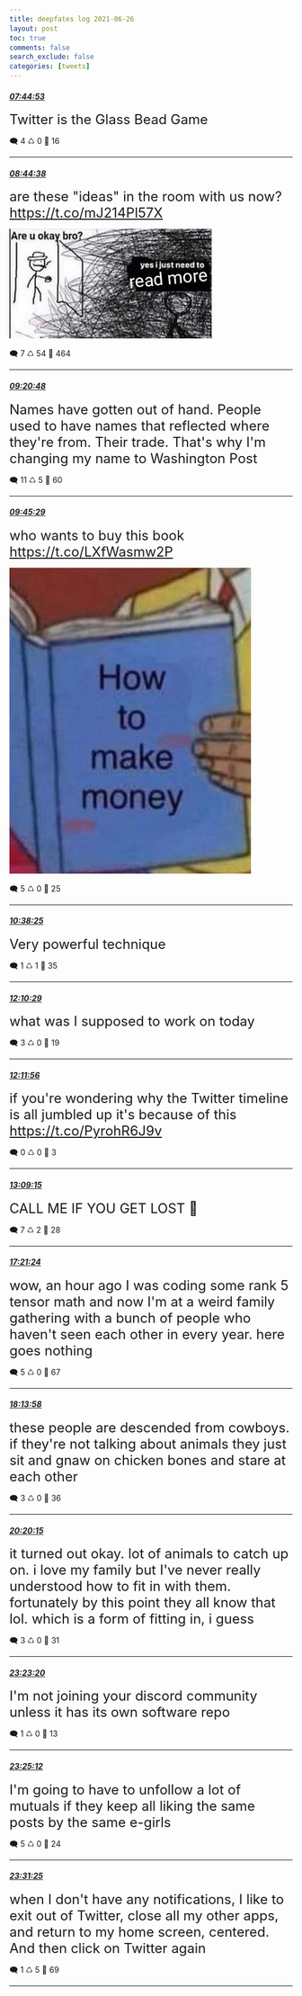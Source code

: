 ```yaml
---
title: deepfates log 2021-06-26
layout: post
toc: true
comments: false
search_exclude: false
categories: [tweets]
---
```



#### <a href = "https://twitter.com/deepfates/status/1408783327876767747">*07:44:53*</a>

<font size="5">Twitter is the Glass Bead Game</font>



🗨️ 4 ♺ 0 🤍  16   

---
    
#### <a href = "https://twitter.com/deepfates/status/1408798364221722631">*08:44:38*</a>

<font size="5">are these "ideas" in the room with us now?  https://t.co/mJ214Pl57X</font>

![image from twitter](/images/E40OpYPX0AMWvXH.jpg)


🗨️ 7 ♺ 54 🤍  464   

---
    
#### <a href = "https://twitter.com/deepfates/status/1408807463692943362">*09:20:48*</a>

<font size="5">Names have gotten out of hand.  People used to have names that reflected where they're from. Their trade.  That's why I'm changing my name to Washington Post</font>



🗨️ 11 ♺ 5 🤍  60   

---
    
#### <a href = "https://twitter.com/deepfates/status/1408813676111482883">*09:45:29*</a>

<font size="5">who wants to buy this book  https://t.co/LXfWasmw2P</font>

![image from twitter](/images/E40cknxWEAEfQko.jpg)


🗨️ 5 ♺ 0 🤍  25   

---
    
#### <a href = "https://twitter.com/deepfates/status/1408826998701670408">*10:38:25*</a>

<font size="5">Very powerful technique</font>



🗨️ 1 ♺ 1 🤍  35   

---
    
#### <a href = "https://twitter.com/deepfates/status/1408850167701200897">*12:10:29*</a>

<font size="5">what was I supposed to work on today</font>



🗨️ 3 ♺ 0 🤍  19   

---
    
#### <a href = "https://twitter.com/deepfates/status/1408850533004181515">*12:11:56*</a>

<font size="5">if you're wondering why the Twitter timeline is all jumbled up it's because of this  https://t.co/PyrohR6J9v</font>



🗨️ 0 ♺ 0 🤍  3   

---
    
#### <a href = "https://twitter.com/deepfates/status/1408864954573221890">*13:09:15*</a>

<font size="5">CALL ME IF YOU GET LOST  💎</font>



🗨️ 7 ♺ 2 🤍  28   

---
    
#### <a href = "https://twitter.com/deepfates/status/1408928412886994944">*17:21:24*</a>

<font size="5">wow, an hour ago I was coding some rank 5 tensor math and now I'm at a weird family gathering with a bunch of people who haven't seen each other in every year.  here goes nothing</font>



🗨️ 5 ♺ 0 🤍  67   

---
    
#### <a href = "https://twitter.com/deepfates/status/1408941639960125440">*18:13:58*</a>

<font size="5">these people are descended from cowboys. if they're not talking about animals they just sit and gnaw on chicken bones and stare at each other</font>



🗨️ 3 ♺ 0 🤍  36   

---
    
#### <a href = "https://twitter.com/deepfates/status/1408973418876203013">*20:20:15*</a>

<font size="5">it turned out okay. lot of animals to catch up on.  i love my family but I've never really understood how to fit in with them. fortunately by this point they all know that lol. which is a form of fitting in, i guess</font>



🗨️ 3 ♺ 0 🤍  31   

---
    
#### <a href = "https://twitter.com/deepfates/status/1409019493980856321">*23:23:20*</a>

<font size="5">I'm not joining your discord community unless it has its own software repo</font>



🗨️ 1 ♺ 0 🤍  13   

---
    
#### <a href = "https://twitter.com/deepfates/status/1409019965982707714">*23:25:12*</a>

<font size="5">I'm going to have to unfollow a lot of mutuals if they keep all liking the same posts by the same e-girls</font>



🗨️ 5 ♺ 0 🤍  24   

---
    
#### <a href = "https://twitter.com/deepfates/status/1409021530734878726">*23:31:25*</a>

<font size="5">when I don't have any notifications, I like to exit out of Twitter, close all my other apps, and return to my home screen, centered. And then click on Twitter again</font>



🗨️ 1 ♺ 5 🤍  69   

---
    
            

